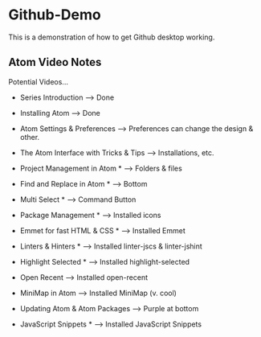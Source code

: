 # Github-Demo

This is a demonstration of how to get Github desktop working.

## Atom Video Notes
Potential Videos...
- Series Introduction
--> Done

- Installing Atom
--> Done

- Atom Settings & Preferences
--> Preferences can change the design & other.

- The Atom Interface with Tricks & Tips
--> Installations, etc.

- Project Management in Atom *
--> Folders & files

- Find and Replace in Atom *
--> Bottom

- Multi Select *
--> Command Button

- Package Management *
--> Installed icons

- Emmet for fast HTML & CSS *
--> Installed Emmet

- Linters & Hinters *
--> Installed linter-jscs & linter-jshint

- Highlight Selected *
--> Installed highlight-selected

- Open Recent
--> Installed open-recent

- MiniMap in Atom
--> Installed MiniMap (v. cool)

- Updating Atom & Atom Packages
--> Purple at bottom

- JavaScript Snippets *
--> Installed JavaScript Snippets
